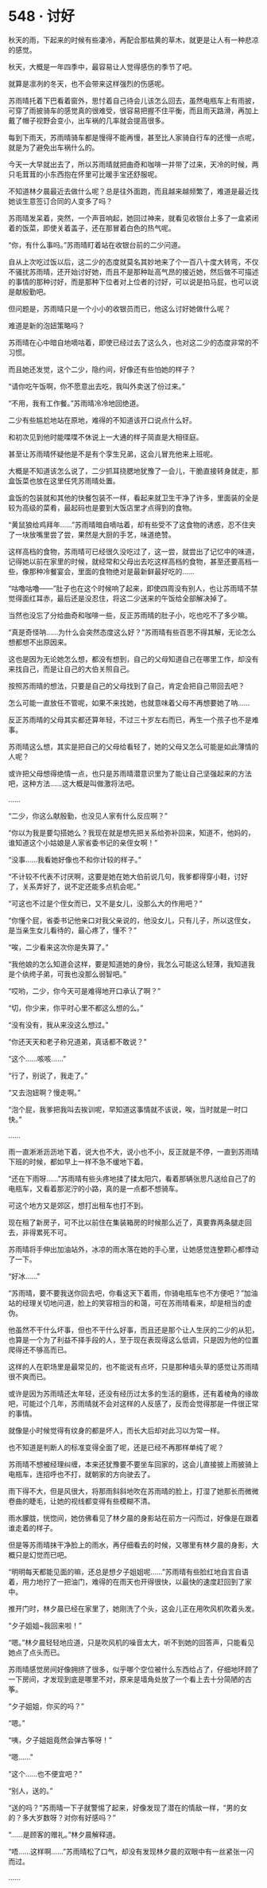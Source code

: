# 548 · 讨好

秋天的雨，下起来的时候有些凄冷，再配合那枯黄的草木，就更是让人有一种悲凉的感觉。

秋天，大概是一年四季中，最容易让人觉得感伤的季节了吧。

就算是凛冽的冬天，也不会带来这样强烈的伤感呢。

苏雨晴托着下巴看着窗外，思忖着自己待会儿该怎么回去，虽然电瓶车上有雨披，可穿了雨披骑车的感觉真的很难受，很容易把握不住平衡，而且雨天路滑，再加上戴了帽子视野会变小，出车祸的几率就会提高很多。

每到下雨天，苏雨晴骑车都是慢得不能再慢，甚至比人家骑自行车的还慢一点呢，就是为了避免出车祸什么的。

今天一大早就出去了，所以苏雨晴就把曲奇和咖啡一并带了过来，天冷的时候，两只毛茸茸的小东西抱在怀里可比暖手宝还舒服呢。

不知道林夕晨最近去做什么呢？总是往外面跑，而且越来越频繁了，难道是最近找她谈生意签订合同的人变多了吗？

苏雨晴发呆着，突然，一个声音响起，她回过神来，就看见收银台上多了一盒紧闭着的饭菜，即使关着盖子，还在那冒着白色的热气呢。

“你，有什么事吗。”苏雨晴盯着站在收银台前的二少问道。

自从上次吃过饭以后，这二少的态度就莫名其妙地来了个一百八十度大转弯，不仅不骚扰苏雨晴，还开始讨好她，而且不是那种趾高气昂的接近她，然后做不可描述的事情的那种讨好，而是那种下位者对上位者的讨好，可以说是拍马屁，也可以说是献殷勤吧。

但问题是，苏雨晴只是一个小小的收银员而已，他这么讨好她做什么呢？

难道是新的泡妞策略吗？

苏雨晴在心中暗自地嘀咕着，即使已经过去了这么久，也对这二少的态度非常的不习惯。

而且她还发觉，这个二少，隐约间，好像还有些怕她的样子？

“请你吃午饭啊，你不愿意出去吃，我叫外卖送了份过来。”

“不用，我有工作餐。”苏雨晴冷冷地回绝道。

二少有些尴尬地站在原地，难得的不知道该开口说点什么好。

和初次见到他时能喋喋不休说上一大通的样子简直是大相径庭。

甚至让苏雨晴怀疑他是不是有个孪生兄弟，这会儿冒充他来上班呢。

大概是不知道该怎么说了，二少抓耳挠腮地犹豫了一会儿，干脆直接转身就走，那盒饭菜也放在这里任凭苏雨晴处置。

盒饭的包装就和其他的快餐包装不一样，看起来就卫生干净了许多，里面装的全是较为高级的菜肴，最起码也是要到大饭店里才点得到的食物。

“黄鼠狼给鸡拜年……”苏雨晴暗自嘀咕着，却有些受不了这食物的诱惑，忍不住夹了一块放嘴里尝了尝，果然是大厨的手艺，味道绝赞。

这样高档的食物，苏雨晴可已经很久没吃过了，这一尝，就尝出了记忆中的味道，记得她以前在家里的时候，就经常和父母出去吃这样高档的食物，甚至还要高档一些，像那种冷餐宴会，里面的食物绝对是最新鲜最好吃的……

“咕噜咕噜——”肚子也在这个时候响了起来，即使四周没有别人，也让苏雨晴不禁觉得面红耳赤，最后还是没忍住，将这二少送来的午饭给全部解决掉了。

当然也没忘了分给曲奇和咖啡一些，反正苏雨晴的肚子小，吃也吃不了多少嘛。

“真是奇怪呐……为什么会突然态度这么好？”苏雨晴有些百思不得其解，无论怎么想都想不出原因来。

这也是因为无论她怎么想，都没有想到，自己的父母知道自己在哪里工作，却没有来找自己，而是让自己的大伯关照自己。

按照苏雨晴的想法，只要是自己的父母找到了自己，肯定会把自己带回去吧？

怎么可能一直放任不管呢，如果不来找她，也就意味着父母不再想要她了呐……

反正苏雨晴的父母其实都还算年轻，不过三十岁左右而已，再生一个孩子也不是难事。

苏雨晴这么想，其实是把自己的父母给看轻了，她的父母又怎么可能是如此薄情的人呢？

或许把父母想得绝情一点，也只是苏雨晴潜意识里为了能让自己坚强起来的方法吧，这种方法……这大概是叫做激将法吧。

……

“二少，你这么献殷勤，也没见人家有什么反应啊？”

“你以为我是要勾搭她么？我现在就是想先把关系给弥补回来，知道不，他妈的，谁知道这个小姑娘是人家省委书记的亲侄女啊！”

“没事……我看她好像也不和你计较的样子。”

“不计较不代表不讨厌啊，这要是她在她大伯前说几句，我爹都得穿小鞋，讨好了，关系弄好了，说不定还能多点机会呢。”

“可这也不过是个侄女而已，又不是女儿，没那么大的作用吧？”

“你懂个屁，省委书记他亲口对我父亲说的，他没女儿，只有儿子，所以这侄女，是当亲生女儿看待的，最心疼了，懂不？”

“唉，二少看来这次你是失算了。”

“我他娘的怎么知道会这样，要是知道她的身份，我怎么可能这么轻薄，我知道我是个纨绔子弟，可我也没那么弱智吧。”

“哎哟，二少，你今天可是难得地开口承认了啊？”

“切，你少来，你平时心里不都这么想的么。”

“没有没有，我从来没这么想过。”

“你还天天和老子称兄道弟，真话都不敢说？”

“这个……咳咳……”

“行了，别说了，我走了。”

“又去泡妞啊？慢走啊。”

“泡个屁，我爹把我叫去挨训呢，早知道这事情就不该说，唉，当时就是一时口快。”

……

雨一直淅淅沥沥地下着，说大也不大，说小也不小，反正就是不停，一直到苏雨晴下班的时候，都如早上一样不急不缓地下着。

“还在下雨呀……”苏雨晴有些头疼地揉了揉太阳穴，看着那辆张思凡送给自己了的电瓶车，又看着那泥泞的小路，真的是一点都不想骑车。

可这个地方又是郊区，想打出租车也打不到。

现在租了新房子，可不比以前住在集装箱房的时候那么近了，真要靠两条腿走回去，非得累死不可。

苏雨晴将手伸出加油站外，冰凉的雨水落在她的手心里，让她感觉连整颗心都悸动了一下。

“好冰……”

“苏雨晴，要不要我送你回去吧，你看这天下着雨，你骑电瓶车也不方便吧？”加油站的经理关切地问道，脸上的笑容相当的和蔼，可在苏雨晴看来，却是相当的虚伪。

他虽然不干什么坏事，但也不干什么好事，而且还是那个让人生厌的二少的从犯，也算是一个为了利益不择手段的人，至于现在表现得这么低调，只是因为他的位置爬得还不够高而已。

这样的人在职场里是最常见的，也不能说有点坏，只是那种墙头草的感觉让苏雨晴很不爽而已。

或许是因为苏雨晴还太年轻，还没有经历过太多的生活的磨练，还有着棱角的缘故吧，可能过个几年，苏雨晴就不会对这样的人反感了，反而会觉得那是一件很正常的事情。

就像是小时候觉得有纹身的都是坏人，而长大后却对此习以为常一样。

也不知道是判断人的标准变得全面了呢，还是已经不再那样单纯了呢？

苏雨晴不想被经理纠缠，本来还犹豫要不要坐车回家的，这会儿直接披上雨披骑上电瓶车，连招呼也不打，就朝家的方向驶去了。

雨下得不大，但是风很大，将那雨斜斜地吹在苏雨晴的脸上，打湿了她那长而微微卷曲的睫毛，让她的视线都变得有些模糊不清。

雨水朦胧，恍惚间，她仿佛看见了林夕晨的身影站在前方一闪而过，好像是在跟着谁走着的样子。

但是等苏雨晴抹干净脸上的雨水，再仔细看去的时候，又哪里有林夕晨的身影，大概只是幻觉而已吧。

“明明每天都能见面的嘛，还总是想夕子姐姐呢……”苏雨晴有些脸红地自言自语着，用力地拧了一把油门，难得的在雨天也开得很快，以最快的速度赶回到了家中。

推开门时，林夕晨已经在家里了，她刚洗了个头，这会儿正在用吹风机吹着头发。

“夕子姐姐~我回来啦！”

“嗯。”林夕晨轻轻地应道，只是吹风机的噪音太大，听不到她的回答声，只能看见她点了点头而已。

苏雨晴感觉房间好像拥挤了很多，似乎哪个空位被什么东西给占了，仔细地环顾了一下房间，才发现到底是哪里不对，原来是墙角处放了一个看上去十分简陋的古筝。

“夕子姐姐，你买的吗？”

“嗯。”

“咦，夕子姐姐竟然会弹古筝呀！”

“嗯……”

“这个……也不便宜吧？”

“别人，送的。”

“送的吗？”苏雨晴一下子就警惕了起来，好像发现了潜在的情敌一样，“男的女的？多大岁数呀？对你有好感吗？”

“……是顾客的赠礼。”林夕晨解释道。

“唔……这样啊……”苏雨晴松了口气，却没有发现林夕晨的双眼中有一丝紧张一闪而过。

……
